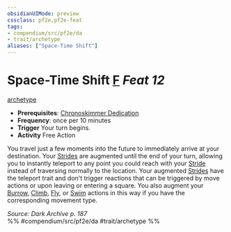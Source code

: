 ```yaml
---
obsidianUIMode: preview
cssclass: pf2e,pf2e-feat
tags:
- compendium/src/pf2e/da
- trait/archetype
aliases: ["Space-Time Shift"]
---
```

# Space-Time Shift  [F](chapter-9-playing-the-game.md#Actions "Free Action") *Feat 12*  
[archetype](archetype.md "Archetype Feat Trait")  

- **Prerequisites**: [Chronoskimmer Dedication](chronoskimmer-dedication-da.md)
- **Frequency**: once per 10 minutes
- **Trigger** Your turn begins.
- **Activity** Free Action

You travel just a few moments into the future to immediately arrive at your destination. Your [Strides](stride.md) are augmented until the end of your turn, allowing you to instantly teleport to any point you could reach with your [Stride](stride.md) instead of traversing normally to the location. Your augmented [Strides](stride.md) have the teleport trait and don't trigger reactions that can be triggered by move actions or upon leaving or entering a square. You also augment your [Burrow](burrow.md), [Climb](climb.md), [Fly](Reference/Rules/Actions/fly.md), or [Swim](swim.md) actions in this way if you have the corresponding movement type.

*Source: Dark Archive p. 187*  
%% #compendium/src/pf2e/da #trait/archetype %%